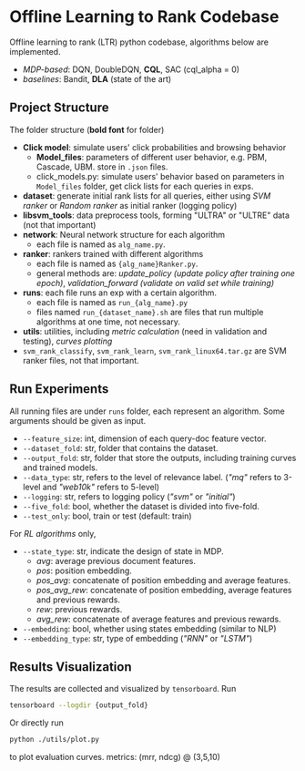 # Offline Learning to Rank Codebase

Offline learning to rank (LTR) python codebase, algorithms below are implemented.

- *MDP-based*: DQN, DoubleDQN, **CQL**, SAC (cql_alpha = 0) 
- *baselines*: Bandit, **DLA** (state of the art)

## Project Structure

The folder structure (**bold font** for folder)

- **Click model**: simulate users' click probabilities and browsing behavior
  - **Model_files**: parameters of different user behavior, e.g. PBM, Cascade, UBM. store in `.json` files.
  - click_models.py: simulate users' behavior based on parameters in `Model_files` folder, get click lists for each queries in exps.
- **dataset**: generate initial rank lists for all queries, either using *SVM ranker* or *Random ranker* as initial ranker (logging policy)
- **libsvm_tools**: data preprocess tools, forming "ULTRA" or "ULTRE" data (not that important)
- **network**: Neural network structure for each algorithm
  - each file is named as `alg_name.py`.
- **ranker**: rankers trained with different algorithms
  - each file is named as `{alg_name}Ranker.py`.
  - general methods are: *update_policy (update policy after training one epoch)*, *validation_forward (validate on valid set while training)*
- **runs**: each file runs an exp with a certain algorithm.
  - each file is named as `run_{alg_name}.py`
  - files named `run_{dataset_name}.sh` are files that run multiple algorithms at one time, not necessary.
- **utils**: utilities, including *metric calculation* (need in validation and testing), *curves plotting*
- `svm_rank_classify`, `svm_rank_learn`, `svm_rank_linux64.tar.gz` are SVM ranker files, not that important.

## Run Experiments

All running files are under `runs` folder, each represent an algorithm. Some arguments should be given as input.

- `--feature_size`: int, dimension of each query-doc feature vector.
- `--dataset_fold`: str, folder that contains the dataset.
- `--output_fold`: str, folder that store the outputs, including training curves and trained models.
- `--data_type`: str, refers to the level of relevance label. (*"mq"* refers to 3-level and *"web10k"* refers to 5-level)
- `--logging`: str, refers to logging policy (*"svm"* or *"initial"*)
- `--five_fold`: bool, whether the dataset is divided into five-fold.
- `--test_only`: bool, train or test (default: train)

For *RL algorithms* only, 

- `--state_type`: str, indicate the design of state in MDP. 
  - *avg*: average previous document features.
  - *pos*: position embedding.
  - *pos_avg*: concatenate  of position embedding and average features.
  - *pos_avg_rew*: concatenate of position embedding, average features and previous rewards.
  - *rew*: previous rewards.
  - *avg_rew*:  concatenate of average features and previous rewards.
- `--embedding`: bool, whether using states embedding (similar to NLP)
- `--embedding_type`: str, type of embedding (*"RNN"* or *"LSTM"*)

## Results Visualization

The results are collected and visualized by `tensorboard`. Run

```bash
tensorboard --logdir {output_fold}
```

Or directly run

```bash
python ./utils/plot.py
```

to plot evaluation curves. metrics: (mrr, ndcg) @ (3,5,10)
